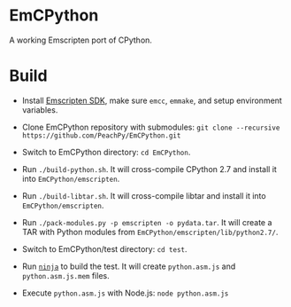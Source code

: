 # EmCPython
A working Emscripten port of CPython.

# Build

- Install [Emscripten SDK](https://kripken.github.io/emscripten-site/docs/tools_reference/emsdk.html), make sure `emcc`, `emmake`, and setup environment variables.

- Clone EmCPython repository with submodules: `git clone --recursive https://github.com/PeachPy/EmCPython.git`

- Switch to EmCPython directory: `cd EmCPython`.

- Run `./build-python.sh`. It will cross-compile CPython 2.7 and install it into `EmCPython/emscripten`.

- Run `./build-libtar.sh`. It will cross-compile libtar and install it into `EmCPython/emscripten`.

- Run `./pack-modules.py -p emscripten -o pydata.tar`. It will create a TAR with Python modules from `EmCPython/emscripten/lib/python2.7/`.

- Switch to EmCPython/test directory: `cd test`.

- Run [`ninja`](https://ninja-build.org/) to build the test. It will create `python.asm.js` and `python.asm.js.mem` files.

- Execute `python.asm.js` with Node.js: `node python.asm.js`
